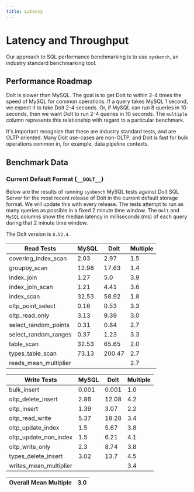 ```yaml
---
title: Latency
---
```


# Latency and Throughput

Our approach to SQL performance benchmarking is to use `sysbench`, an
industry standard benchmarking tool.

## Performance Roadmap

Dolt is slower than MySQL. The goal is to get Dolt to within 2-4 times
the speed of MySQL for common operations. If a query takes MySQL 1
second, we expect it to take Dolt 2-4 seconds. Or, if MySQL can run 8
queries in 10 seconds, then we want Dolt to run 2-4 queries in 10
seconds. The `multiple` column represents this relationship with
regard to a particular benchmark.

It's important recognize that these are industry standard tests, and
are OLTP oriented. Many Dolt use-cases are non-OLTP, and Dolt is fast
for bulk operations common in, for example, data pipeline contexts.

## Benchmark Data

### Current Default Format (`__DOLT__`)

Below are the results of running `sysbench` MySQL tests against Dolt
SQL Server for the most recent release of Dolt in the current default 
storage format. We will update this with every release. The tests 
attempt to run as many queries as possible in a fixed 2 minute time 
window. The `Dolt` and `MySQL` columns show the median latency in 
milliseconds (ms) of each query during that 2 minute time window.

The Dolt version is `0.52.4`.

<!-- START___DOLT___LATENCY_RESULTS_TABLE -->
|       Read Tests        | MySQL |  Dolt  | Multiple |
|-------------------------|-------|--------|----------|
| covering\_index\_scan   |  2.03 |   2.97 |      1.5 |
| groupby\_scan           | 12.98 |  17.63 |      1.4 |
| index\_join             |  1.27 |    5.0 |      3.9 |
| index\_join\_scan       |  1.21 |   4.41 |      3.6 |
| index\_scan             | 32.53 |  58.92 |      1.8 |
| oltp\_point\_select     |  0.16 |   0.53 |      3.3 |
| oltp\_read\_only        |  3.13 |   9.39 |      3.0 |
| select\_random\_points  |  0.31 |   0.84 |      2.7 |
| select\_random\_ranges  |  0.37 |   1.23 |      3.3 |
| table\_scan             | 32.53 |  65.65 |      2.0 |
| types\_table\_scan      | 73.13 | 200.47 |      2.7 |
| reads\_mean\_multiplier |       |        |      2.7 |

|       Write Tests        | MySQL | Dolt  | Multiple |
|--------------------------|-------|-------|----------|
| bulk\_insert             | 0.001 | 0.001 |      1.0 |
| oltp\_delete\_insert     |  2.86 | 12.08 |      4.2 |
| oltp\_insert             |  1.39 |  3.07 |      2.2 |
| oltp\_read\_write        |  5.37 | 18.28 |      3.4 |
| oltp\_update\_index      |   1.5 |  5.67 |      3.8 |
| oltp\_update\_non\_index |   1.5 |  6.21 |      4.1 |
| oltp\_write\_only        |   2.3 |  8.74 |      3.8 |
| types\_delete\_insert    |  3.02 |  13.7 |      4.5 |
| writes\_mean\_multiplier |       |       |      3.4 |

| Overall Mean Multiple | 3.0 |
|-----------------------|-----|
<!-- END___DOLT___LATENCY_RESULTS_TABLE -->
<br/>
